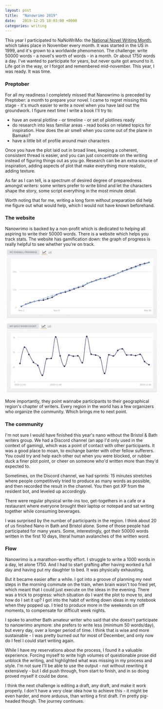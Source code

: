 ```yaml
---
layout: post
title:  "Nanowrimo 2019"
date:   2019-12-25 18:03:00 +0000
categories: writing
---
```

This year I participated to NaNoWriMo: the [National Novel Writing Month](https://en.wikipedia.org/wiki/National_Novel_Writing_Month), which takes place in November every month. It was started in the US in 1999, and it's grown to a worldwide phenomenon. The challenge: write 50000 words - a novel's worth of words - in a month. Or about 1750 words a day. I've wanted to participate for years, but never quite got around to it. Life got in the way, or I forgot and remembered mid-november. This year, I was ready. It was time.

### Preptober
For all my readiness I completely missed that Nanowrimo is preceded by Preptober: a month to prepare your novel. I came to regret missing this stage - it's much easier to write a novel when you have laid out the groundwork. I figure next time I write a book I'll try to:
* have an overal plotline - or timeline - or set of plotlines ready
* do research into less familiar areas - read books on related topics for inspiration. How does the air smell when you come out of the plane in Bamako?
* have a little bit of profile around main characters

Once you have the plot laid out in broad lines, keeping a coherent, consistent thread is easier, and you can just concentrate on the writing instead of figuring things out as you go. Research can be an extra source of inspiration, adding aspects of plot that make everything more realistic, adding texture.

As far as I can tell, is a spectrum of desired degree of preparedness amongst writers: some writers prefer to write blind and let the characters shape the story, some script everything in the most minute detail.

Worth noting that for me, writing a long form without preparation did help me figure out what would help, which I would not have known beforehand.

### The website
Nanowrimo is backed by a non-profit which is dedicated to helping all aspiring to write their 50000 words. There is a website which helps you track stats. The website has gamification down: the graph of progress is really helpful to see whether you're on track.
![graphs](/assets/nanowrimo.png)

More importantly, they point wannabe participants to their geographical region's chapter of writers. Every region in the world has a few organizers who organize the community. Which brings me to next point.

### The community
I'm not sure I would have finished this year's nano without the Bristol & Bath writers group. We had a Discord channel (an app I'd only used in the context of gaming), which was a point of contact with other participants. It was a good place to moan, to exchange banter with other fellow sufferers. You could try and help each other out when you were blocked, or rubber duck a finer plot point, or cheer on someone who'd written more than they'd expected to.

Sometimes, on the Discord channel, we had sprints: 15 minutes stretches where people competitively tried to produce as many words as possible, and then recorded the result in the channel. You then got XP from the resident bot, and leveled up accordingly.

There were regular physical write-ins too, get-togethers in a cafe or a restaurant where everyone brought their laptop or notepad and sat writing together while consuming beverages.

I was surprised by the number of participants in the region. I think about 20 of us finished Nano in Bath and Bristol alone. Some of those people had participated for many years. Some, interestingly, got their 50000 words written in the first 10 days, literal human avalanches of the written word.

### Flow
Nanowrimo is a marathon-worthy effort. I struggle to write a 1000 words in a day, let alone 1750. And I had to start grafting after having worked a full day and having put my daughter to bed. It was physically exhausting.

But it became easier after a while. I got into a groove of planning my next steps in the morning commute on the train, when brain wasn't too fried yet, which meant that I could just execute on the ideas in the evening. There was a trick to progress: which situation do I want the plot to move to, and how do I set it up?
I got into the habit of writing down ideas in my notebook when they popped up. I tried to produce more in the weekends on off moments, to compensate for difficult week nights.

I spoke to another Bath amateur writer who said that she doesn't participate to nanowrimo anymore: she prefers to write less (minimum 50 words/day), but every day, over a longer period of time. I think that is wise and more sustainable - I was pretty burned out for most of December, and only now do I feel I could start writing again.

While I have my reservations about the process, I found it a valuable experience. Forcing myself to write high volumes of questionable prose did unblock the writing, and highlighted what was missing in my process and style. I'm not sure I'll be able to use the output - not without rewriting it extensively - but I did push through, from start to finish, and in so doing proved myself it could be done.

I think the next challenge is editing a draft, any draft, and make it work properly. I don't have a very clear idea how to achieve this - it might be even harder, and more arduous, than writing a first draft. I'm pretty pig-headed though. The journey continues.
